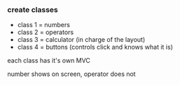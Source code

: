 ### create classes
- class 1 = numbers
- class 2 = operators
- class 3 = calculator (in charge of the layout)
- class 4 = buttons (controls click and knows what it is)

each class has it's own MVC

number shows on screen, operator does not 
